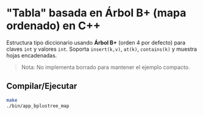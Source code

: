 # "Tabla" basada en Árbol B+ (mapa ordenado) en C++

Estructura tipo diccionario usando **Árbol B+** (orden 4 por defecto) para claves `int` y valores `int`.
Soporta `insert(k,v)`, `at(k)`, `contains(k)` y muestra hojas encadenadas.

> Nota: No implementa borrado para mantener el ejemplo compacto.

## Compilar/Ejecutar
```bash
make
./bin/app_bplustree_map
```
